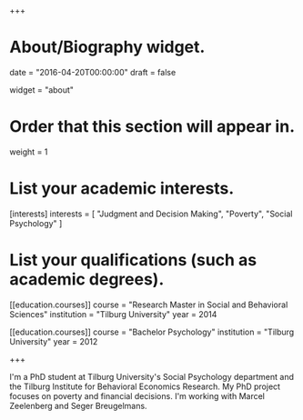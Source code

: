 +++
# About/Biography widget.

date = "2016-04-20T00:00:00"
draft = false

widget = "about"

# Order that this section will appear in.
weight = 1

# List your academic interests.
[interests]
  interests = [
    "Judgment and Decision Making",
    "Poverty",
    "Social Psychology"
  ]

# List your qualifications (such as academic degrees).
[[education.courses]]
  course = "Research Master in Social and Behavioral Sciences"
  institution = "Tilburg University"
  year = 2014

[[education.courses]]
  course = "Bachelor Psychology"
  institution = "Tilburg University"
  year = 2012

+++

<!-- # Biography -->

I'm a PhD student at Tilburg University's Social Psychology department and the Tilburg Institute for Behavioral Economics Research. My PhD project focuses on poverty and financial decisions. I'm working with Marcel Zeelenberg and Seger Breugelmans.

